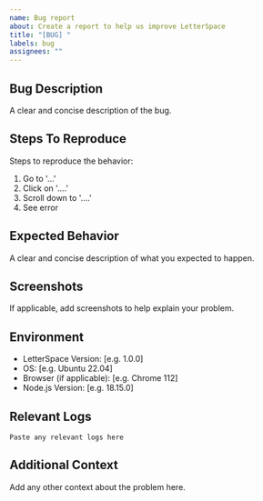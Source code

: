 ```yaml
---
name: Bug report
about: Create a report to help us improve LetterSpace
title: "[BUG] "
labels: bug
assignees: ""
---
```


## Bug Description

A clear and concise description of the bug.

## Steps To Reproduce

Steps to reproduce the behavior:

1. Go to '...'
2. Click on '....'
3. Scroll down to '....'
4. See error

## Expected Behavior

A clear and concise description of what you expected to happen.

## Screenshots

If applicable, add screenshots to help explain your problem.

## Environment

- LetterSpace Version: [e.g. 1.0.0]
- OS: [e.g. Ubuntu 22.04]
- Browser (if applicable): [e.g. Chrome 112]
- Node.js Version: [e.g. 18.15.0]

## Relevant Logs

```
Paste any relevant logs here
```

## Additional Context

Add any other context about the problem here.
